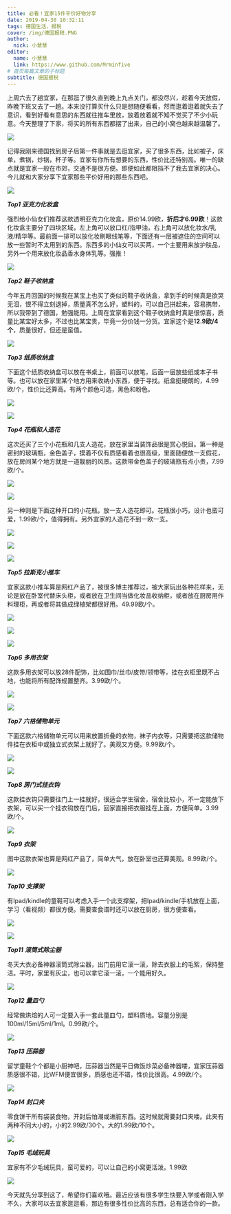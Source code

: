 ```yaml
---
title: 必看！宜家15件平价好物分享
date: 2019-04-30 10:32:11
tags: 德国生活，报税
cover: /img/德国报税.PNG
author: 
  nick: 小慧慧
editor:
  name: 小慧慧
  link: https://www.github.com/Mrminfive
# 首页每篇文章的子标题
subtitle: 德国报税
---
```

上周六去了趟宜家，在那逛了很久直到晚上九点关门，都没尽兴，趁着今天放假，昨晚下班又去了一趟。本来没打算买什么只是想随便看看，然而逛着逛着就失去了意识，看到好看有意思的东西就往推车里放，放着放着就不知不觉买了不少小玩意。今天整理了下家，将买的所有东西都摆了出来，自己的小窝也越来越温馨了。

![](https://mmbiz.qpic.cn/mmbiz_gif/rW3MWnUicJ7ficWmSjRfNFs1Vx73UksFakVGt4pPXyQb4TOhfiaBooxFdfXuXicwsIbcpncJt6AtXWV2lribhe8RhbQ/640?wx_fmt=gif)

记得我刚来德国找到房子后第一件事就是去逛宜家，买了很多东西，比如被子，床单，煮锅，炒锅，杯子等。宜家有你所有想要的东西，性价比还特别高。唯一的缺点就是宜家一般在市郊，交通不是很方便。即便如此都阻挡不了我去宜家的决心。今儿就和大家分享下宜家那些平价好用的那些东西吧。

![](https://mmbiz.qpic.cn/mmbiz_gif/rW3MWnUicJ7ficWmSjRfNFs1Vx73UksFakhHkQYEVMYN9xKqgjomDOamia611X5xmUTfJ9fcuq9A6chOSUibh4tvkQ/640?wx_fmt=gif)

  

**_Top1 亚克力化妆盒_**

  

强烈给小仙女们推荐这款透明亚克力化妆盒，原价14.99欧，**折后才6.99欧**！这款化妆盒主要分了四块区域，左上角可以放口红/指甲油，右上角可以放化妆水/乳液/精华等。最前面一排可以放化妆刷眼线笔等，下面还有一层被遮住的空间可以放一些暂时不太用到的东西。东西多的小仙女可以买两，一个主要用来放护肤品，另外一个用来放化妆品香水身体乳等。强推！

![](https://mmbiz.qpic.cn/mmbiz_jpg/rW3MWnUicJ7deQTC7Nq5I9DzicKKHuHiaIgCVrq5hfDiaDlVLIB1aeX3erFwrkJU9T7hXUYN1O99LylIiagzr935icAQ/640?wx_fmt=jpeg)

  

_**Top2 鞋子收纳盒**_

  

今年五月回国的时候我在某宝上也买了类似的鞋子收纳盒，拿到手的时候真是欲哭无泪，恨不得立刻退掉，质量真不怎么好，塑料的，可以自己拼起来，容易携带，所以我带到了德国，勉强能用。上周在宜家看到这个鞋子收纳盒时真是很惊喜，质量比某宝好太多，不过也比某宝贵，毕竟一分价钱一分货。宜家这个是1**2.9欧/4个**，质量很好，但还是蛮值。

![](https://mmbiz.qpic.cn/mmbiz_jpg/rW3MWnUicJ7deQTC7Nq5I9DzicKKHuHiaIgGcO9CWjhs2XgGH24D3B6vjX6hyQTJTQLsuY2gNINfrQwWhBrKCUFyA/640?wx_fmt=jpeg)

  

_**Top3 纸质收纳盒**_

  

下面这个纸质收纳盒可以放在书桌上，前面可以放笔，后面一层放些纸或本子书等。也可以放在家里某个地方用来收纳小东西，便于寻找。纸盒挺硬朗的，4.99欧/个，性价比还算高。有两个颜色可选，黑色和粉色。

![](https://mmbiz.qpic.cn/mmbiz_jpg/rW3MWnUicJ7deQTC7Nq5I9DzicKKHuHiaIgcVrqt0CGA8CnVMJOLJ7ibNDg82qibicms4JAelJAnQv056q8CRG8Gq3bg/640?wx_fmt=jpeg)

![](https://mmbiz.qpic.cn/mmbiz_jpg/rW3MWnUicJ7deQTC7Nq5I9DzicKKHuHiaIgnmFvKZADNdde4yYyrTibviaelyplHuUTSgOiaoC5GXUHtViaHvS4IYxLUw/640?wx_fmt=jpeg)

  

_**Top4 花瓶和人造花**_

  

这次还买了三个小花瓶和几支人造花，放在家里当装饰品很是赏心悦目。第一种是密封的玻璃瓶，金色盖子，摸着不仅有质感看着也很高级，里面随便放一支假花，放在房间某个地方就是一道靓丽的风景。这款带金色盖子的玻璃瓶有点小贵，7.99欧/个。  

![](https://mmbiz.qpic.cn/mmbiz_jpg/rW3MWnUicJ7deQTC7Nq5I9DzicKKHuHiaIgNFtLNRgnnkawyfIrHk37Qacr0mHZSmTibHBSlCEYkicxHCKZ9AWowBCQ/640?wx_fmt=jpeg)

![](https://mmbiz.qpic.cn/mmbiz_jpg/rW3MWnUicJ7deQTC7Nq5I9DzicKKHuHiaIgUPeurJARFWJic2TuZia4K69aQ60yCG1YnfGuqWbQy9Cox8S2CndzFG7g/640?wx_fmt=jpeg)

另一种则是下面这种开口的小花瓶，放一支人造花即可。花瓶很小巧，设计也蛮可爱，1.99欧/个，值得拥有。另外宜家的人造花不到一欧一支。  

![](https://mmbiz.qpic.cn/mmbiz_jpg/rW3MWnUicJ7deQTC7Nq5I9DzicKKHuHiaIgnKu8Jywz9eFJMgpduR0CnsjsXMlvu2SRyFNRlzibS3ouHlaZXeg0k6w/640?wx_fmt=jpeg)

![](https://mmbiz.qpic.cn/mmbiz_jpg/rW3MWnUicJ7deQTC7Nq5I9DzicKKHuHiaIgwJsZP4sbtzAaPdAibY9AK1x1DnSq9JoZWDfHTic4VdiaIicZ8rOo05lVSA/640?wx_fmt=jpeg)

![](https://mmbiz.qpic.cn/mmbiz_jpg/rW3MWnUicJ7dHMLoB5Hsna2srIxdNswlDrW15AROQdFO7KXduvZK9LRkWibUbPTfzAGda7xeyRVfTicpRo097jWfw/640?wx_fmt=jpeg)

  

_**Top5 拉斯克小推车**_

  

宜家这款小推车算是网红产品了，被很多博主推荐过，被大家玩出各种花样来，无论是放在卧室代替床头柜，或者放在卫生间当做化妆品收纳柜，或者放在厨房用作料理柜，再或者将其做成绿植架都很好用。49.99欧/个。

![](https://mmbiz.qpic.cn/mmbiz_jpg/rW3MWnUicJ7dHMLoB5Hsna2srIxdNswlDibTlkNxnHQZb0ibLblvbQDpiaO44NnjcWkt712P2tLjzQbcxzX0EuFeKg/640?wx_fmt=jpeg)

![](https://mmbiz.qpic.cn/mmbiz_jpg/rW3MWnUicJ7dHMLoB5Hsna2srIxdNswlDBkofZIxiay5SbBzhyuLgtC4LdrrKCoSTVWIib6PC8OfxJ1UR58yAwIGA/640?wx_fmt=jpeg)

![](https://mmbiz.qpic.cn/mmbiz_jpg/rW3MWnUicJ7dHMLoB5Hsna2srIxdNswlDKEm8MA9eoLWX11e3vdiblF16V3bJEx013KSGLPAww0puG7PicBxicK1dg/640?wx_fmt=jpeg)

  

_**Top6 多用衣架**_

  

这款多用衣架可以放28件配饰，比如围巾/丝巾/皮带/领带等，挂在衣柜里既不占地，也能将所有配饰规置整齐。3.99欧/个。

![](https://mmbiz.qpic.cn/mmbiz_jpg/rW3MWnUicJ7ficWmSjRfNFs1Vx73UksFakL5b2aN8n4czXaZ4oZ0wXMpmoWdBePjEuibapBU0UsxwNhVHibVgxRfrg/640?wx_fmt=jpeg)

![](https://mmbiz.qpic.cn/mmbiz_jpg/rW3MWnUicJ7ficWmSjRfNFs1Vx73UksFakWpBBCOb45uRhrQUEkohVEAjBroLrVScbxTYkS13WMFfRXcKEke7WbQ/640?wx_fmt=jpeg)

  

_**Top7 六格储物单元**_

  

下面这款六格储物单元可以用来放置折叠的衣物，袜子内衣等，只需要把这款储物件挂在衣柜中或独立式衣架上就好了。美观又方便。9.99欧/个。

![](https://mmbiz.qpic.cn/mmbiz_jpg/rW3MWnUicJ7ficWmSjRfNFs1Vx73UksFakIwMicV9EgzkCsPsXa08tCfjQKDOrC9K027t8WQSz9WZIhicORSbnI5Ng/640?wx_fmt=jpeg)  

![](https://mmbiz.qpic.cn/mmbiz_jpg/rW3MWnUicJ7ficWmSjRfNFs1Vx73UksFakXqkTQicPic9q4tjwqGg3hAtueufqa7icLGibrzpVa3U03VKhmfznECgg4A/640?wx_fmt=jpeg)

_**Top8 房门式挂衣钩**_

  

这款挂衣钩只需要往门上一挂就好，很适合学生宿舍，宿舍比较小，不一定能放下衣架，可以买一个挂衣钩放在门后，回家直接把衣服挂在上面，方便简单。3.99欧/个。

![](https://mmbiz.qpic.cn/mmbiz_jpg/rW3MWnUicJ7ficWmSjRfNFs1Vx73UksFakvFvkJUnTb1w2QQCoRYS4PP5CIB7NcRuO7OoJaD2XBD4icBRQRMtjLMQ/640?wx_fmt=jpeg)

  

_**Top9 衣架**_

  

图中这款衣架也算是网红产品了，简单大气，放在卧室也还算美观。8.99欧/个。

![](https://mmbiz.qpic.cn/mmbiz_jpg/rW3MWnUicJ7ficWmSjRfNFs1Vx73UksFakXSgZvPkFobibpcQ1B6icLGJO8jiaMVonUs6MmibthemlQLNIIvQlRiaiaQqA/640?wx_fmt=jpeg)

  

_**Top10 支撑架**_

  

有Ipad/kindle的童鞋可以考虑入手一个此支撑架，把Ipad/kindle/手机放在上面，学习（看视频）都很方便。需要查食谱时还可以放在厨房，很方便查看。

![](https://mmbiz.qpic.cn/mmbiz_jpg/rW3MWnUicJ7ficWmSjRfNFs1Vx73UksFakyoAvDpIg4JRqVTHyFNk8CZo6h8icCCuTsEn1nPgic9DAtZIzUgqmibKPA/640?wx_fmt=jpeg)

![](https://mmbiz.qpic.cn/mmbiz_jpg/rW3MWnUicJ7ficWmSjRfNFs1Vx73UksFakOVM6d210maQudW2fbPvQmBNcsazpPPYQvfNHyvmNVOQbbbxyQmxN9g/640?wx_fmt=jpeg)

  

_**Top11**_ _**滚筒式除尘器**_

  

冬天大衣必备神器滚筒式除尘器，出门前用它滚一滚，除去衣服上的毛絮，保持整洁。平时，家里有灰尘，也可以拿它滚一滚，一个能用好久。

![](https://mmbiz.qpic.cn/mmbiz_jpg/rW3MWnUicJ7ficWmSjRfNFs1Vx73UksFakVM8gQfBAdqhx8iahTJOXwJiajibt7bEXkfpMw1QptYhZN8tNq3VFqqYjg/640?wx_fmt=jpeg)

  

_**Top12 量皿勺**_

  

经常做烘焙的人可一定要入手一套此量皿勺，塑料质地。容量分别是100ml/15ml/5ml/1ml。0.99欧/个。

![](https://mmbiz.qpic.cn/mmbiz_jpg/rW3MWnUicJ7deQTC7Nq5I9DzicKKHuHiaIgKKXS385ibpLNKZmMrfJRew1LCfXq0Ps9m4APcW7RNFEevlaTPkdwYJw/640?wx_fmt=jpeg)

  

  

_**Top13 压蒜器**_

  

留学童鞋个个都是小厨神吧，压蒜器当然是平日做饭炒菜必备神器喽，宜家压蒜器质感很不错，比WFM便宜很多，质感也还不错，性价比很高。4.99欧/个。

![](https://mmbiz.qpic.cn/mmbiz_jpg/rW3MWnUicJ7ficWmSjRfNFs1Vx73UksFakp3sKAjMcQsVHSVcDMwzDWO8DwnIpgy8usXJMU9AqGkLuDBCUDPnUiag/640?wx_fmt=jpeg)

  

_**Top14 封口夹**_

  

零食饼干所有袋装食物，开封后怕潮或进脏东西。这时候就需要封口夹喽。此夹有两种不同大小的，小的2.99欧/30个。大的1.99欧/10个。

**![](https://mmbiz.qpic.cn/mmbiz_jpg/rW3MWnUicJ7ficWmSjRfNFs1Vx73UksFakx5QJ2yyXmhuoL9RWN3gLoLv1eCaxJq8d5zDIlIfWWNTO8mtFjVib02g/640?wx_fmt=jpeg)**

_**Top15 毛绒玩具**_

  

宜家有不少毛绒玩具，蛮可爱的，可以让自己的小窝更活泼。1.99欧

**![](https://mmbiz.qpic.cn/mmbiz_jpg/rW3MWnUicJ7ficWmSjRfNFs1Vx73UksFak9Hn3oOictKvZHBnKj4oBcibmxzRzWPQzrkCMDgl6zuoA34pUtS93Ssyw/640?wx_fmt=jpeg)**

今天就先分享到这了，希望你们喜欢哦。最近应该有很多学生快要入学或者刚入学不久，大家可以去宜家逛逛看，那边有很多性价比高的东西，总有适合你的一款。